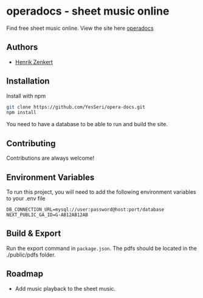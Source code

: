 # operadocs - sheet music online

Find free sheet music online. View the site here [operadocs](https://www.operadocs.com)

## Authors

- [Henrik Zenkert](https://www.github.com/Yesseri)

## Installation

Install with npm

```bash
git clone https://github.com/YesSeri/opera-docs.git
npm install
```

You need to have a database to be able to run and build the site.

## Contributing

Contributions are always welcome!

## Environment Variables

To run this project, you will need to add the following environment variables to your .env file

```
DB_CONNECTION_URL=mysql://user:password@host:port/database
NEXT_PUBLIC_GA_ID=G-AB12AB12AB
```

## Build & Export

Run the export command in `package.json`. The pdfs should be located in the ./public/pdfs folder.

## Roadmap

- Add music playback to the sheet music.
